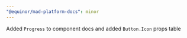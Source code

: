 ```yaml
---
"@equinor/mad-platform-docs": minor
---
```


Added `Progress` to component docs and added `Button.Icon` props table
